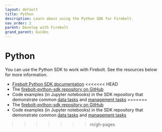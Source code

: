 ```yaml
---
layout: default
title: Python
description: Learn about using the Python SDK for Firebolt.
nav_order: 2
parent: Develop with Firebolt
grand_parent: Guides
---
```


# Python

You can use the Python SDK to work with Firebolt. See the resources below for more information.

* [Firebolt Python SDK documentation](https://python-sdk.docs.firebolt.io/en/latest/)
<<<<<<< HEAD
* The [firebolt-python-sdk repository on GitHub](https://github.com/firebolt-db/firebolt-python-sdk/tree/0.x)
* Code examples (in Jupyter notebooks) in the SDK repository that demonstrate common [data tasks](https://github.com/firebolt-db/firebolt-python-sdk/blob/0.x/examples/dbapi.ipynb) and [management tasks](https://github.com/firebolt-db/firebolt-python-sdk/blob/0.x/examples/management.ipynb)
=======
* The [firebolt-python-sdk repository on GitHub](https://github.com/firebolt-db/firebolt-python-sdk)
* Code examples (in Jupyter notebooks) in the SDK repository that demonstrate common [data tasks](https://github.com/firebolt-db/firebolt-python-sdk/blob/main/examples/dbapi.ipynb) and [management tasks](https://github.com/firebolt-db/firebolt-python-sdk/blob/main/examples/management.ipynb)
>>>>>>> rn/gh-pages
